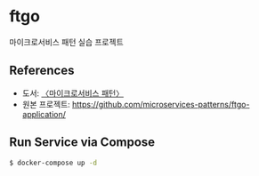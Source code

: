 # ftgo

마이크로서비스 패턴 실습 프로젝트

## References

* 도서: [〈마이크로서비스 패턴〉][microservices-patterns-book]
* 원본 프로젝트: <https://github.com/microservices-patterns/ftgo-application/>


## Run Service via Compose

```bash
$ docker-compose up -d
```


[microservices-patterns-book]: https://microservices.io/book
